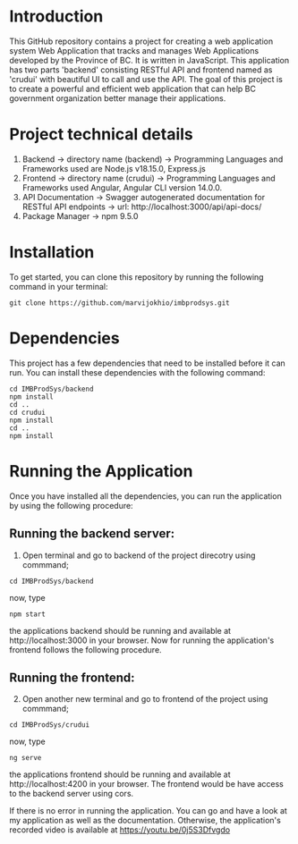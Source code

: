 
# Introduction
This GitHub repository contains a project for creating a web application system Web Application that tracks and manages Web Applications developed by the Province of BC. It is written in JavaScript. This application has two parts 'backend' consisting RESTful API and frontend named as 'crudui' with beautiful UI to call and use the API. The goal of this project is to create a powerful and efficient web application that can help BC government organization better manage their applications.

# Project technical details

1. Backend  -> directory name (backend) -> Programming Languages and Frameworks used are Node.js v18.15.0, Express.js 
2. Frontend -> directory name (crudui) -> Programming Languages and Frameworks used Angular, Angular CLI version 14.0.0.
3. API Documentation -> Swagger autogenerated documentation for RESTful API endpoints -> url: http://localhost:3000/api/api-docs/
4. Package Manager -> npm 9.5.0

# Installation
To get started, you can clone this repository by running the following command in your terminal: 

```
git clone https://github.com/marvijokhio/imbprodsys.git
```
# Dependencies

This project has a few dependencies that need to be installed before it can run. You can install these dependencies with the following command: 
```
cd IMBProdSys/backend
npm install
cd .. 
cd crudui
npm install
cd ..
npm install
```


# Running the Application
Once you have installed all the dependencies, you can run the application by using the following procedure:
## Running the backend server:
1. Open terminal and go to backend of the project direcotry using commmand;  

```
cd IMBProdSys/backend
```
now, type
```
npm start
```
the applications backend should be running and available at http://localhost:3000 in your browser. Now for running the application's frontend follows the following procedure.
## Running the frontend:
2. Open another new terminal and go to frontend of the project using commmand;  

```
cd IMBProdSys/crudui
```
now, type
```
ng serve
```
the applications frontend should be running and available at http://localhost:4200 in your browser. The frontend would be have access to the backend server using cors. 

If there is no error in running the application. You can go and have a look at my application as well as the documentation.
Otherwise, the application's recorded video is available at https://youtu.be/0j5S3Dfvgdo
